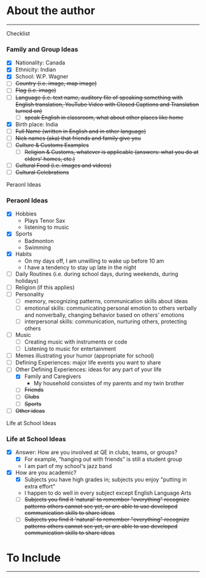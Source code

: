 # About the author

---

Checklist

### Family and Group Ideas
- [x] Nationality: Canada
- [x] Ethnicity: Indian
- [x] School: W.P. Wagner
- [ ] <del>Country (i.e. image, map image)</del>
- [ ] <del>Flag (i.e. image)</del>
- [ ] <del>Language (i.e. text name, auditory file of speaking something with English translation, YouTube Video with Closed Captions and Translation turned on)</del>
  - [ ] <del>speak English in classroom, what about other places like home</del>
- [x] Birth place: India
- [ ] <del>Full Name (written in English and in other language)</del>
- [ ] <del>Nick names (aka) that friends and family give you</del>
- [ ] <del>Culture & Customs Examples</del>
  - [ ] <del>Religion & Customs, whatever is applicable (answers: what you do at elders' homes, etc.)</del>
- [ ] <del>Cultural Food (i.e. images and videos)</del>
- [ ] <del>Cultural Celebrations</del>

Peraonl Ideas
### Peraonl Ideas
- [x] Hobbies
    - Plays Tenor Sax
    - listening to music
- [x] Sports
    - Badmonton
    - Swimming
- [x] Habits
    - On my days off, I am unwilling to wake up before 10 am
    - I have a tendency to stay up late in the night
- [ ] Daily Routines (i.e. during school days, during weekends, during holidays)
- [ ] Religion (if this applies)
- [ ] Personality
  - [ ] memory, recognizing patterns, communication skills about ideas
  - [ ] emotional skills: communicating personal emotion to others verbally and nonverbally, changing behavior based on others' emotions
  - [ ] interpersonal skills: communication, nurturing others, protecting others
- [ ] Music
  - [ ] Creating music with instruments or code
  - [ ] Listening to music for entertainment
- [ ] Memes illustrating your humor (appropriate for school)
- [ ] Defining Experiences: major life events you want to share
- [ ] Other Defining Experiences: ideas for any part of your life
  - [x] Family and Caregivers
    - My household consistes of my parents and my twin brother
  - [ ] <del>Friends</del>
  - [ ] <del>Clubs</del>
  - [ ] <del>Sports</del>
- [ ] <del>Other ideas</del>

Life at School Ideas
### Life at School Ideas
- [x] Answer: How are you involved at QE in clubs, teams, or groups?
  - [x] For example, “hanging out with friends” is still a student group
  - I am part of my school's jazz band
- [x] How are you academic?
  - [x] Subjects you have high grades in; subjects you enjoy "putting in extra effort"
  - I happen to do well in every subject except English Language Arts
  - [ ] <del>Subjects you find it 'natural' to remember "everything" recognize patterns others cannot see yet, or are able to use developed communication skills to share ideas</del>
  - [ ] <del>Subjects you find it 'natural' to remember "everything" recognize patterns others cannot see yet, or are able to use developed communication skills to share ideas</del>

# To Include

---